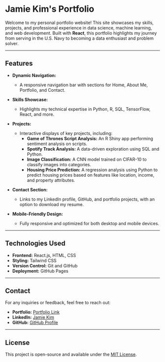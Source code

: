 # Jamie Kim's Portfolio

Welcome to my personal portfolio website! 
This site showcases my skills, projects, and professional experience in data science, machine learning, and web development. 
Built with **React**, this portfolio highlights my journey from serving in the U.S. Navy to becoming a data enthusiast and problem solver.

---

## Features

- **Dynamic Navigation:**
  - A responsive navigation bar with sections for Home, About Me, Portfolio, and Contact.
  
- **Skills Showcase:**
  - Highlights my technical expertise in Python, R, SQL, TensorFlow, React, and more.

- **Projects:**
  - Interactive displays of key projects, including:
    - **Game of Thrones Script Analysis:** An R Shiny app performing sentiment analysis on scripts.
    - **Spotify Track Analysis:** A data-driven exploration using SQL and Python.
    - **Image Classification:** A CNN model trained on CIFAR-10 to classify images into categories.
    - **Housing Price Prediction:** A regression analysis using Python to predict housing prices based on features like location, income, and property attributes.

- **Contact Section:**
  - Links to my LinkedIn profile, GitHub, and portfolio projects, with an option to download my resume.

- **Mobile-Friendly Design:**
  - Fully responsive and optimized for both desktop and mobile devices.

---

## Technologies Used

- **Frontend:** React.js, HTML, CSS
- **Styling:** Tailwind CSS
- **Version Control:** Git and GitHub
- **Deployment:** GitHub Pages

---

## Contact

For any inquiries or feedback, feel free to reach out:

- **Portfolio:** [Portfolio Link](https://jamiekm1004.github.io/)
- **LinkedIn:** [Jamie Kim](https://linkedin.com/in/jamie-kim-stats)
- **GitHub:** [GitHub Profile](https://github.com/jamiekm1004)

---

## License

This project is open-source and available under the [MIT License](https://opensource.org/licenses/MIT).
